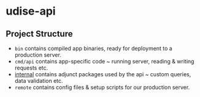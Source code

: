 # udise-api

## Project Structure

- `bin` contains compiled app binaries, ready for deployment to a production server.
- `cmd/api` contains app-specific code ~ running server, reading & writing requests etc.
- [internal](https://go.dev/doc/modules/layout#package-or-command-with-supporting-packages) contains adjunct packages used by the api ~ custom queries, data validation etc.
- `remote` contains config files & setup scripts for our production server.
